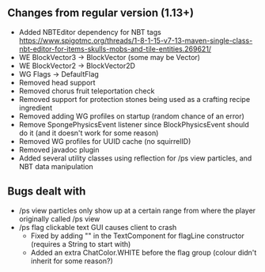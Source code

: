 ## Changes from regular version (1.13+)
* Added NBTEditor dependency for NBT tags https://www.spigotmc.org/threads/1-8-1-15-v7-13-maven-single-class-nbt-editor-for-items-skulls-mobs-and-tile-entities.269621/
* WE BlockVector3 -> BlockVector (some may be Vector)
* WE BlockVector2 -> BlockVector2D
* WG Flags -> DefaultFlag
* Removed head support
* Removed chorus fruit teleportation check
* Removed support for protection stones being used as a crafting recipe ingredient
* Removed adding WG profiles on startup (random chance of an error) 
* Remove SpongePhysicsEvent listener since BlockPhysicsEvent should do it (and it doesn't work for some reason) 
* Removed WG profiles for UUID cache (no squirrelID)
* Removed javadoc plugin
* Added several utility classes using reflection for /ps view particles, and NBT data manipulation

## Bugs dealt with
* /ps view particles only show up at a certain range from where the player originally called /ps view
* /ps flag clickable text GUI causes client to crash
    * Fixed by adding "" in the TextComponent for flagLine constructor (requires a String to start with)
    * Added an extra ChatColor.WHITE before the flag group (colour didn't inherit for some reason?)
